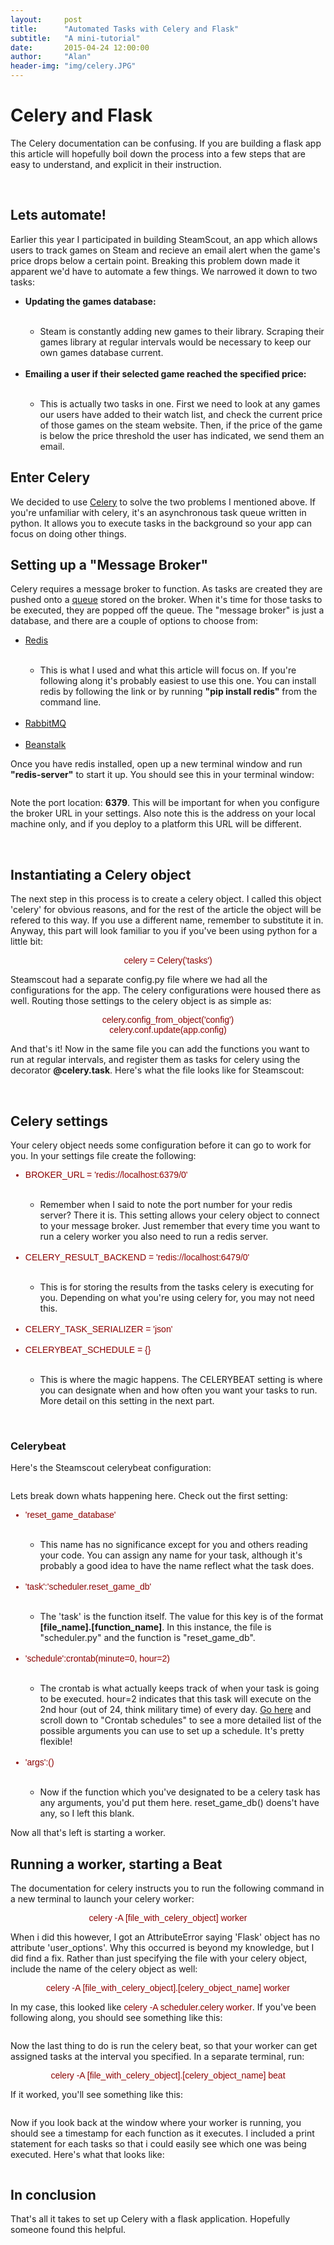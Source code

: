 ```yaml
---
layout:     post
title:      "Automated Tasks with Celery and Flask"
subtitle:   "A mini-tutorial"
date:       2015-04-24 12:00:00
author:     "Alan"
header-img: "img/celery.JPG"
---
```

<style>
    .code {
        color: darkred;
        font-family: Monaco, arial;
    }
</style>
<h1>Celery and Flask</h1>

<p>The Celery documentation can be confusing. If you are building a flask app this article will hopefully boil down the process into a few steps that are easy to understand, and explicit in their instruction.</p><br>

<h2>Lets automate!</h2>

<p>Earlier this year I participated in building SteamScout, an app which allows users to track games on Steam and recieve an email alert when the game's price drops below a certain point. Breaking this problem down made it apparent we'd have to automate a few things. We narrowed it down to two tasks:</p>
<ul>
    <li><b>Updating the games database:</b></li><br>
        <ul>
            <li>Steam is constantly adding new games to their library. Scraping their games library at regular intervals would be necessary to keep our own games database current.</li>
        </ul><br>
    <li><b>Emailing a user if their selected game reached the specified price:</b></li><br>
    <ul>
        <li>This is actually two tasks in one. First we need to look at any games our users have added to their watch list, and check the current price of those games on the steam website. Then, if the price of the game is below the price threshold the user has indicated, we send them an email.</li>
    </ul>
</ul>

<h2>Enter Celery</h2>
<p>We decided to use <a href="http://www.celeryproject.org/">Celery</a> to solve the two problems I mentioned above. If you're unfamiliar with celery, it's an asynchronous task queue written in python. It allows you to execute tasks in the background so your app can focus on doing other things.</p>

<h2>Setting up a "Message Broker"</h2>
<p>Celery requires a message broker to function. As tasks are created they are pushed onto a <a href="http://en.wikipedia.org/wiki/Queue_%28abstract_data_type%29">queue</a> stored on the broker. When it's time for those tasks to be executed, they are popped off the queue. The "message broker" is just a database, and there are a couple of options to choose from:</p>
<ul>
    <li><a href="http://redis.io/">Redis</a></li><br>
    <ul>
        <li>This is what I used and what this article will focus on. If you're following along it's probably easiest to use this one. You can install redis by following the link or by running <b>"pip install redis"</b> from the command line.</li>
    </ul><br>
    <li><a href="http://www.rabbitmq.com/">RabbitMQ</a></li><br>
    <li><a href="http://kr.github.io/beanstalkd/">Beanstalk</a></li>
</ul>

<p>Once you have redis installed, open up a new terminal window and run <b>"redis-server"</b> to start it up. You should see this in your terminal window:</p>

<center><img src="/img/redis.png" alt=""/></center>

<p>Note the port location: <b>6379</b>. This will be important for when you configure the broker URL in your settings. Also note this is the address on your local machine only, and if you deploy to a platform this URL will be different.</p><br>

<h2>Instantiating a Celery object</h2>
<p> The next step in this process is to create a celery object. I called this object 'celery' for obvious reasons, and for the rest of the article the object will be refered to this way. If you use a different name, remember to substitute it in. Anyway, this part will look familiar to you if you've been using python for a little bit:</p>
<center>
<p class="code">celery = Celery('tasks')</p>
</center>
<p>Steamscout had a separate config.py file where we had all the configurations for the app. The celery configurations were housed there as well. Routing those settings to the celery object is as simple as:</p>
<center>
    <p class="code">celery.config_from_object('config')
        <br>
        celery.conf.update(app.config)</p>
</center>

<p>And that's it! Now in the same file you can add the functions you want to run at regular intervals, and register them as tasks for celery using the decorator <b>@celery.task</b>. Here's what the file looks like for Steamscout:</p>
<center><img src="/img/celeryobject.png" alt=""/></center><br>

<h2>Celery settings</h2>
<p>Your celery object needs some configuration before it can go to work for you. In your settings file create the following:<p>
    <ul>
        <li class="code">BROKER_URL = 'redis://localhost:6379/0'</li><br>
        <ul>
            <li>Remember when I said to note the port number for your redis server? There it is. This setting allows your celery object to connect to your message broker. Just remember that every time you want to run a celery worker you also need to run a redis server.</li>
        </ul><br>
        <li class="code">CELERY_RESULT_BACKEND = 'redis://localhost:6479/0'</li><br>
        <ul>
            <li>This is for storing the results from the tasks celery is executing for you. Depending on what you're using celery for, you may not need this.</li>
        </ul><br>
        <li class="code">CELERY_TASK_SERIALIZER = 'json'</li><br>
        <li class="code">CELERYBEAT_SCHEDULE = {}</li><br>
        <ul>
            <li>This is where the magic happens. The CELERYBEAT setting is where you can designate when and how often you want your tasks to run. More detail on this setting in the next part.</li>
        </ul>
    </ul><br>

<h3>Celerybeat</h3>
    <p>Here's the Steamscout celerybeat configuration:</p>
    <center><img src="/img/celerybeat.png" alt=""/></center>
    <p>Lets break down whats happening here. Check out the first setting:</p>
    <ul>
        <li class="code">'reset_game_database'</li><br>
        <ul>
            <li>This name has no significance except for you and others reading your code. You can assign any name for your task, although it's probably a good idea to have the name reflect what the task does.</li>
        </ul><br>
        <li class="code">'task':'scheduler.reset_game_db'</li><br>
        <ul>
            <li>The 'task' is the function itself. The value for this key is of the format <b>[file_name].[function_name]</b>. In this instance, the file is "scheduler.py" and the function is "reset_game_db".</li>
        </ul><br>
        <li class="code">'schedule':crontab(minute=0, hour=2)</li><br>
        <ul>
            <li>The crontab is what actually keeps track of when your task is going to be executed. hour=2 indicates that this task will execute on the 2nd hour (out of 24, think military time) of every day. <a href="http://celery.readthedocs.org/en/latest/userguide/periodic-tasks.html#id5">Go here</a> and scroll down to "Crontab schedules" to see a more detailed list of the possible arguments you can use to set up a schedule. It's pretty flexible!</li>
        </ul><br>
        <li class="code">'args':()</li><br>
        <ul>
            <li>Now if the function which you've designated to be a celery task has any arguments, you'd put them here. reset_game_db() doens't have any, so I left this blank.</li>
        </ul>
    </ul>

<p>Now all that's left is starting a worker.</p>

<h2>Running a worker, starting a Beat</h2>
<p>The documentation for celery instructs you to run the following command in a new terminal to launch your celery worker:</p>
<center>
    <p class="code">celery -A [file_with_celery_object] worker</p>
</center>
<p>When i did this however, I got an AttributeError saying 'Flask' object has no attribute 'user_options'. Why this occurred is beyond my knowledge, but I did find a fix. Rather than just specifying the file with your celery object, include the name of the celery object as well:</p>
<center>
    <p class="code">celery -A [file_with_celery_object].[celery_object_name] worker</p>
</center>

<p>In my case, this looked like <span class="code">celery -A scheduler.celery worker</span>. If you've been following along, you should see something like this:</p>
<center><img src="/img/celeryrun.png" alt=""/></center>
<p>Now the last thing to do is run the celery beat, so that your worker can get assigned tasks at the interval you specified. In a separate terminal, run:</p>
<center>
    <p class="code">celery -A [file_with_celery_object].[celery_object_name] beat</p>
</center>
<p>If it worked, you'll see something like this:</p>
<center><img src="/img/celerybeatcli.png" alt=""/></center>
<p>Now if you look back at the window where your worker is running, you should see a timestamp for each function as it executes. I included a print statement for each tasks so that i could easily see which one was being executed. Here's what that looks like:</p>
<center><img src="/img/taskexecuted.png" alt=""/></center>

<h2>In conclusion</h2>
<p>That's all it takes to set up Celery with a flask application. Hopefully someone found this helpful.</p>
